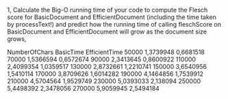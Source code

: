 1, Calculate the Big-O running time of your code to compute the Flesch score for BasicDocument
and EfficientDocument (including the time taken by processText!) and predict how the running time
of calling fleschScore on BasicDocument and EfficientDocument will grow as the document size
grows,

NumberOfChars   BasicTime       EfficientTime
50000   1,3739948       0,6681518
70000   1,5366594       0,6572674
90000   2,3413645       0,8600922
110000  2,4099354       1,0359517
130000  2,8732661       1,2210741
150000  3,6540956       1,5410114
170000  3,8709626       1,6014282
190000  4,1464856       1,7539912
210000  4,5704564       1,9529749
230000  5,0393033       2,138094
250000  5,4498392       2,3478056
270000  5,9059945       2,5494184